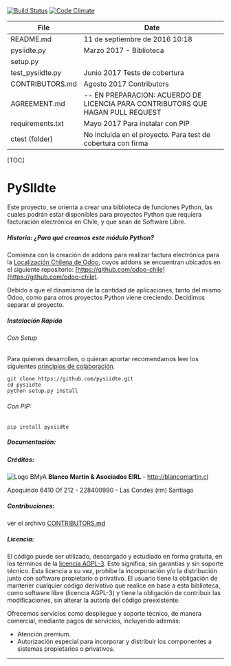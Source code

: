 [![Build Status](https://travis-ci.org/PySIIDTE/pysiidte.svg?branch=3.5)](https://travis-ci.org/PySIIDTE/pysiidte)
[![Code Climate](https://codeclimate.com/github/PySIIDTE/pysiidte/badges/gpa.svg)](https://codeclimate.com/github/PySIIDTE/pysiidte)


|File                |Date                          |
|--------------------|------------------------------|
|README.md           |11 de septiembre de 2016 10:18|
|pysiidte.py         |Marzo 2017 - Biblioteca       |
|setup.py            |                              |
|test_pysiidte.py    |Junio 2017 Tests de cobertura |
|CONTRIBUTORS.md     |Agosto 2017 Contributors      |
|AGREEMENT.md        |-- EN PREPARACION: ACUERDO DE LICENCIA PARA CONTRIBUTORS QUE HAGAN PULL REQUEST|
|requirements.txt    |Mayo 2017 Para instalar con PIP|
|ctest (folder)      |No incluida en el proyecto. Para test de cobertura con firma|




[TOC]

# PySIIdte

Este proyecto, se orienta a crear una biblioteca de funciones Python, las cuales podrán estar disponibles para proyectos Python que requiera facturación electrónica en Chile, y que sean de Software Libre.

##### Historia: ¿Para qué creamos este módulo Python?
Comienza con la creación de addons para realizar factura electrónica para la [Localización Chilena de Odoo](https://www.odoochile.org), cuyos addons se encuentran ubicados en el siguiente repositorio: [https://github.com/odoo-chile](https://github.com/odoo-chile).

Debido a que el dinamismo de la cantidad de aplicaciones, tanto del mismo Odoo, como para otros proyectos Python viene creciendo. Decidimos separar el proyecto.

##### Instalación Rápida
###### Con Setup
Para quienes desarrollen, o quieran aportar recomendamos leer los siguientes [principios de colaboración](http://www.odoochile.org/blog/novedades-1/post/principios-para-colaborar-en-github-1).

```
git clone https://github.com/pysiidte.git
cd pysiidte
python setup.py install
```
###### Con PIP:
```
pip install pysiidte
```

##### Documentación:


##### Créditos:

![Logo BMyA](https://blancomartin.cl/website/image/ir.attachment/9711_e6d1eea/datas)
**Blanco Martin & Asociados EIRL** -  http://blancomartin.cl

Apoquindo 6410 Of 212 - 228400990 - Las Condes (rm) Santiago

##### Contribuciones:
ver el archivo [CONTRIBUTORS.md](https://github.com/pysiidte/CONTRIBUTORS.md)

##### Licencia:
El código puede ser utilizado, descargado y estudiado en forma gratuita, en los términos de la [licencia AGPL-3](LICENSE.md). Esto significa, sin garantías y sin soporte técnico.
Esta licencia a su vez, prohíbe la incorporación y/o la distribución junto con software propietario o privativo.
El usuario tiene la obligación de mantener cualquier código derivativo que realice en base a esta biblioteca, como software libre (licencia AGPL-3) y tiene la obligación de contribuir las modificaciones, sin alterar la autoría del código preexistente.

Ofrecemos servicios como despliegue y soporte técnico, de manera comercial, mediante pagos de servicios, incluyendo además:
- Atención premium.
- Autorización especial para incorporar y distribuir los componentes a sistemas propietarios o privativos.
___
